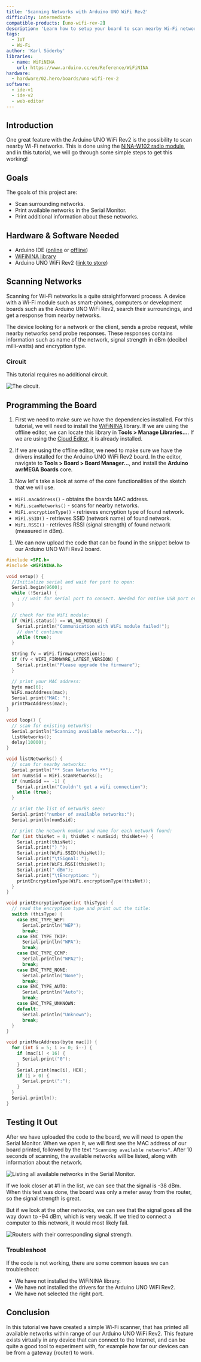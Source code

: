 ```yaml
---
title: 'Scanning Networks with Arduino UNO WiFi Rev2'
difficulty: intermediate
compatible-products: [uno-wifi-rev-2]
description: 'Learn how to setup your board to scan nearby Wi-Fi networks, and print them out in the Serial Monitor.'
tags:
  - IoT
  - Wi-Fi
author: 'Karl Söderby'
libraries: 
  - name: WiFiNINA
    url: https://www.arduino.cc/en/Reference/WiFiNINA
hardware:
  - hardware/02.hero/boards/uno-wifi-rev-2
software:
  - ide-v1
  - ide-v2
  - web-editor
---
```



## Introduction

One great feature with the Arduino UNO WiFi Rev2 is the possibility to scan nearby Wi-Fi networks. This is done using the [NINA-W102 radio module](https://content.arduino.cc/assets/Arduino_NINA-W10_DataSheet_%28UBX-17065507%29.pdf), and in this tutorial, we will go through some simple steps to get this working!

## Goals

The goals of this project are:

- Scan surrounding networks.
- Print available networks in the Serial Monitor.
- Print additional information about these networks.

## Hardware & Software Needed

- Arduino IDE ([online](https://create.arduino.cc/) or [offline](https://www.arduino.cc/en/main/software))
- [WiFiNINA library](https://www.arduino.cc/en/Reference/WiFiNINA)
- Arduino UNO WiFi Rev2  ([link to store](https://store.arduino.cc/arduino-uno-wifi-rev2))

## Scanning Networks

Scanning for Wi-Fi networks is a quite straightforward process. A device with a Wi-Fi module such as smart-phones, computers or development boards such as the Arduino UNO WiFi Rev2, search their surroundings, and get a response from nearby networks. 

The device looking for a network or the client, sends a probe request, while nearby networks send probe responses. These responses contains information such as name of the network, signal strength in dBm (decibel milli-watts) and encryption type.

### Circuit

This tutorial requires no additional circuit.

![The circuit.](assets/UnoWiFiRev2_T4_IMG02.png)

## Programming the Board

1. First we need to make sure we have the dependencies installed. For this tutorial, we will need to install the [WiFiNINA](https://www.arduino.cc/en/Reference/WiFiNINA) library. If we are using the offline editor, we can locate this library in **Tools > Manage Libraries...**. If we are using the [Cloud Editor](https://create.arduino.cc/), it is already installed.

2. If we are using the offline editor, we need to make sure we have the drivers installed for the Arduino UNO WiFi Rev2 board. In the editor, navigate to **Tools > Board > Board Manager...**, and install the **Arduino avrMEGA Boards** core. 

3. Now let's take a look at some of the core functionalities of the sketch that we will use.

- `WiFi.macAddress()` - obtains the boards MAC address.
- `WiFi.scanNetworks()` - scans for nearby networks.
- `WiFi.encryptionType()` - retrieves encryption type of found network.
- `WiFi.SSID()` - retrieves SSID (network name) of found network.
- `WiFi.RSSI()` - retrieves RSSI (signal strength) of found network (measured in dBm). 

1. We can now upload the code that can be found in the snippet below to our Arduino UNO WiFi Rev2 board. 

```cpp
#include <SPI.h>
#include <WiFiNINA.h>

void setup() {
  //Initialize serial and wait for port to open:
  Serial.begin(9600);
  while (!Serial) {
    ; // wait for serial port to connect. Needed for native USB port only
  }

  // check for the WiFi module:
  if (WiFi.status() == WL_NO_MODULE) {
    Serial.println("Communication with WiFi module failed!");
    // don't continue
    while (true);
  }

  String fv = WiFi.firmwareVersion();
  if (fv < WIFI_FIRMWARE_LATEST_VERSION) {
    Serial.println("Please upgrade the firmware");
  }

  // print your MAC address:
  byte mac[6];
  WiFi.macAddress(mac);
  Serial.print("MAC: ");
  printMacAddress(mac);
}

void loop() {
  // scan for existing networks:
  Serial.println("Scanning available networks...");
  listNetworks();
  delay(10000);
}

void listNetworks() {
  // scan for nearby networks:
  Serial.println("** Scan Networks **");
  int numSsid = WiFi.scanNetworks();
  if (numSsid == -1) {
    Serial.println("Couldn't get a wifi connection");
    while (true);
  }

  // print the list of networks seen:
  Serial.print("number of available networks:");
  Serial.println(numSsid);

  // print the network number and name for each network found:
  for (int thisNet = 0; thisNet < numSsid; thisNet++) {
    Serial.print(thisNet);
    Serial.print(") ");
    Serial.print(WiFi.SSID(thisNet));
    Serial.print("\tSignal: ");
    Serial.print(WiFi.RSSI(thisNet));
    Serial.print(" dBm");
    Serial.print("\tEncryption: ");
    printEncryptionType(WiFi.encryptionType(thisNet));
  }
}

void printEncryptionType(int thisType) {
  // read the encryption type and print out the title:
  switch (thisType) {
    case ENC_TYPE_WEP:
      Serial.println("WEP");
      break;
    case ENC_TYPE_TKIP:
      Serial.println("WPA");
      break;
    case ENC_TYPE_CCMP:
      Serial.println("WPA2");
      break;
    case ENC_TYPE_NONE:
      Serial.println("None");
      break;
    case ENC_TYPE_AUTO:
      Serial.println("Auto");
      break;
    case ENC_TYPE_UNKNOWN:
    default:
      Serial.println("Unknown");
      break;
  }
}

void printMacAddress(byte mac[]) {
  for (int i = 5; i >= 0; i--) {
    if (mac[i] < 16) {
      Serial.print("0");
    }
    Serial.print(mac[i], HEX);
    if (i > 0) {
      Serial.print(":");
    }
  }
  Serial.println();
}
```


## Testing It Out

After we have uploaded the code to the board, we will need to open the Serial Monitor. When we open it, we will first see the MAC address of our board printed, followed by the text `"Scanning available networks"`. After 10 seconds of scanning, the available networks will be listed, along with information about the network.

![Listing all available networks in the Serial Monitor.](assets/UnoWiFiRev2_T4_IMG03.png)

If we look closer at #1 in the list, we can see that the signal is -38 dBm. When this test was done, the board was only a meter away from the router, so the signal strength is great.

But if we look at the other networks, we can see that the signal goes all the way down to -94 dBm, which is very weak. If we tried to connect a computer to this network, it would most likely fail. 

![Routers with their corresponding signal strength.](assets/UnoWiFiRev2_T4_IMG01.png)

### Troubleshoot

If the code is not working, there are some common issues we can troubleshoot:

- We have not installed the WiFiNINA library.
- We have not installed the drivers for the Arduino UNO WiFi Rev2.
- We have not selected the right port. 

## Conclusion

In this tutorial we have created a simple Wi-Fi scanner, that has printed all available networks within range of our Arduino UNO WiFi Rev2. This feature exists virtually in any device that can connect to the Internet, and can be quite a good tool to experiment with, for example how far our devices can be from a gateway (router) to work. 

